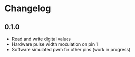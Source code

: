 # Changelog

## 0.1.0

 * Read and write digital values
 * Hardware pulse width modulation on pin 1
 * Software simulated pwm for other pins (work in progress)
